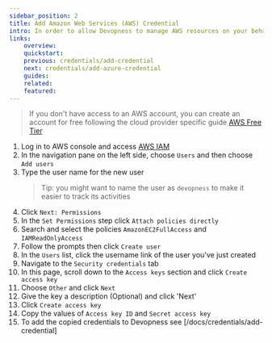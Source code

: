 ```yaml
---
sidebar_position: 2
title: Add Amazon Web Services (AWS) Credential
intro: In order to allow Devopness to manage AWS resources on your behalf, IAM user security credentials have to be provided.
links:
    overview:
    quickstart:
    previous: credentials/add-credential
    next: credentials/add-azure-credential
    guides:
    related:
    featured:
---
```


> If you don't have access to an AWS account, you can create an account for free following the cloud provider specific guide [AWS Free Tier](https://aws.amazon.com/free/)

1. Log in to AWS console and access [AWS IAM](https://console.aws.amazon.com/iam/)
1. In the navigation pane on the left side, choose `Users` and then choose `Add users`
1. Type the user name for the new user
    > Tip: you might want to name the user as `devopness` to make it easier to track its activities
1. Click `Next: Permissions`
1. In the `Set Permissions` step click `Attach policies directly`
1. Search and select the policies `AmazonEC2FullAccess` and `IAMReadOnlyAccess`
1. Follow the prompts then click `Create user`
1. In the `Users` list, click the username link of the user you've just created
1. Navigate to the `Security credentials` tab
1. In this page, scroll down to the `Access keys` section and click `Create access key`
1. Choose `Other` and click `Next`
1. Give the key a description (Optional) and click 'Next'
1. Click `Create access key`
1. Copy the values of `Access key ID` and `Secret access key`
1. To add the copied credentials to Devopness see [/docs/credentials/add-credential]
